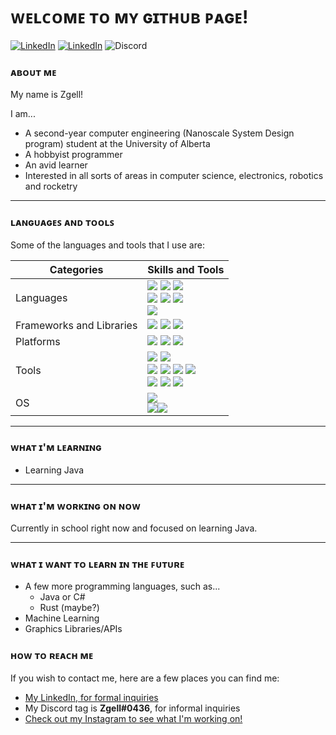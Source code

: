 # ᴡᴇʟᴄᴏᴍᴇ ᴛᴏ ᴍʏ ɢɪᴛʜᴜʙ ᴘᴀɢᴇ!
<!--
<a href="https://www.linkedin.com/in/zachary-gellner-866143203/"><img alt="LinkedIn" src="https://img.shields.io/badge/LinkedIn-Zachary%20Gellner-0E76A8?style=for-the-badge&logo=linkedin"></a>
-->
<a href="https://www.linkedin.com/in/zachary-gellner-866143203/"><img alt="LinkedIn" src="https://img.shields.io/badge/LinkedIn-My%20LinkedIn%20Page-0E76A8?style=for-the-badge&logo=linkedin"></a>
<a href="https://www.instagram.com/zgell/?hl=en"><img alt="LinkedIn" src="https://img.shields.io/badge/Insta-%40zgell-C13584?style=for-the-badge&logo=instagram"></a>
<a><img alt="Discord" src="https://img.shields.io/badge/Discord-Zgell%230436-7289da?style=for-the-badge&logo=discord"></a>
### ᴀʙᴏᴜᴛ ᴍᴇ
My name is Zgell!

I am...
- A second-year computer engineering (Nanoscale System Design program) student at the University of Alberta
- A hobbyist programmer
- An avid learner
- Interested in all sorts of areas in computer science, electronics, robotics and rocketry

---

### ʟᴀɴɢᴜᴀɢᴇꜱ ᴀɴᴅ ᴛᴏᴏʟꜱ

Some of the languages and tools that I use are:
<!--
- **𝙿𝚢𝚝𝚑𝚘𝚗**
- **𝙼𝙰𝚃𝙻𝙰𝙱**
- **𝙲++**
- **𝙷𝚃𝙼𝙻 𝚊𝚗𝚍 𝙲𝚂𝚂**
[<img src="https://raw.githubusercontent.com/Zgell/Zgell/master/icons/logo-python.png" height=80em align=center alt-text="Python" title="Python">]()
[<img src="https://raw.githubusercontent.com/Zgell/Zgell/master/icons/logo-matlab.png" height=80em align=center alt-text="MATLAB" title="MATLAB">]()
[<img src="https://raw.githubusercontent.com/Zgell/Zgell/master/icons/logo-cpp.png" height=80em align=center alt-text="C++" title="C++">]()
[<img src="https://raw.githubusercontent.com/Zgell/Zgell/master/icons/logo-html.png" height=80em align=center alt-text="HTML" title="HTML">]()
[<img src="https://raw.githubusercontent.com/Zgell/Zgell/master/icons/logo-css.png" height=80em align=center alt-text="CSS" title="CSS">]()
<img alt="Python" src="https://img.shields.io/badge/Code-Python-3776AB?style=flat&logo=python"> <img alt="MATLAB" src="https://img.shields.io/badge/Code-MATLAB-orange?style=flat"> <img alt="C++" src="https://img.shields.io/badge/Code-C%2B%2B-00599C?style=flat&logo=C%2B%2B"> <img alt="HTML5" src="https://img.shields.io/badge/Code-HTML5-E34F26?style=flat&logo=html5"> <img alt="CSS3" src="https://img.shields.io/badge/Code-CSS3-1572B6?style=flat&logo=css3"> <img alt="VHDL" src="https://img.shields.io/badge/Code-VHDL-909090?style=flat">
<img alt="Raspberry Pi" src="https://img.shields.io/badge/Platform-Raspberry%20Pi-C51A4A?style=flatplastic&logo=raspberry-pi"> <img alt="Arduino" src="https://img.shields.io/badge/Platform-Arduino-00979D?style=flat&logo=arduino">
<img alt="Git" src="https://img.shields.io/badge/Tool-Git-F05032?style=flat&logo=git"> <img alt="GitHub" src="https://img.shields.io/badge/Tool-Github-181717?style=flat&logo=github"> <img alt="Visual Studio" src="https://img.shields.io/badge/Tool-Visual%20Studio-5C2D91?style=flat&logo=visual-studio"> <img alt="Visual Studio Code" src="https://img.shields.io/badge/Tool-Visual%20Studio%20Code-007ACC?style=flat&logo=visual-studio-code"> <img alt="Sublime Text" src="https://img.shields.io/badge/Tool-Sublime%20Text-FF9800?style=flat&logo=sublime-text"> <img alt="Microsoft Office" src="https://img.shields.io/badge/Tool-Microsoft%20Office-D83B01?style=flat&logo=microsoft-office"> <img alt="LaTeX" src="https://img.shields.io/badge/Tool-LaTeX-008080?style=flat&logo=latex">
<img alt="Windows" src="https://img.shields.io/badge/OS-Windows-0078D6?style=flat&logo=windows"> <img alt="Ubuntu" src="https://img.shields.io/badge/OS-Ubuntu-E95420?style=flat&logo=ubuntu"> <img alt="Debian" src="https://img.shields.io/badge/OS-Debian-A81D33?style=flat&logo=debian">
-->
Categories | Skills and Tools
-----------|-----------------
Languages  | ![](https://img.shields.io/badge/Code-Python-3776AB?style=for-the-badge&logo=python) ![](https://img.shields.io/badge/Code-C%2B%2B-00599C?style=for-the-badge&logo=C%2B%2B) ![](https://img.shields.io/badge/Code-MATLAB-orange?style=for-the-badge)<br>![](https://img.shields.io/badge/Code-JavaScript-F7DF1E?style=for-the-badge&logo=javascript) ![](https://img.shields.io/badge/Code-HTML5-E34F26?style=for-the-badge&logo=html5) ![](https://img.shields.io/badge/Code-CSS3-1572B6?style=for-the-badge&logo=css3)<br>![](https://img.shields.io/badge/Code-VHDL-909090?style=for-the-badge)
Frameworks and Libraries | ![](https://img.shields.io/badge/Framework-Django-092E20?style=for-the-badge&logo=django) ![](https://img.shields.io/badge/Framework-Vue.js-4FC08D?style=for-the-badge&logo=vue-dot-js) ![](https://img.shields.io/badge/Library-p5.js-ED225D?style=for-the-badge&logo=p5.js)
Platforms  | ![](https://img.shields.io/badge/Platform-Raspberry%20Pi-C51A4A?style=for-the-badge&logo=raspberry-pi) ![](https://img.shields.io/badge/Platform-Arduino-00979D?style=for-the-badge&logo=arduino) ![](https://img.shields.io/badge/Platform-STM32-03234B?style=for-the-badge&logo=stmicroelectronics)
Tools      | ![](https://img.shields.io/badge/Tool-Git-F05032?style=for-the-badge&logo=git) ![](https://img.shields.io/badge/Tool-Github-181717?style=for-the-badge&logo=github)<br>![](https://img.shields.io/badge/Tool-Visual%20Studio-5C2D91?style=for-the-badge&logo=visual-studio) ![](https://img.shields.io/badge/Tool-Visual%20Studio%20Code-007ACC?style=for-the-badge&logo=visual-studio-code) ![](https://img.shields.io/badge/Tool-Sublime%20Text-FF9800?style=for-the-badge&logo=sublime-text) ![](https://img.shields.io/badge/Tool-Notepad%2B%2B-90E59A?style=for-the-badge&logo=notepad%2B%2B)<br>![](https://img.shields.io/badge/Tool-Microsoft%20Office-D83B01?style=for-the-badge&logo=microsoft-office) ![](https://img.shields.io/badge/Tool-LaTeX-008080?style=for-the-badge&logo=latex) ![](https://img.shields.io/badge/Tool-Slack-4A154B?style=for-the-badge&logo=slack)
OS         | ![](https://img.shields.io/badge/OS-Windows-0078D6?style=for-the-badge&logo=windows)<br>![](https://img.shields.io/badge/OS-Ubuntu-E95420?style=for-the-badge&logo=ubuntu)![](https://img.shields.io/badge/OS-Debian-A81D33?style=for-the-badge&logo=debian)


---

### ᴡʜᴀᴛ ɪ'ᴍ ʟᴇᴀʀɴɪɴɢ

- Learning Java

<!--
Sometime in the future, I'd like to learn C# and/or Java as well as Javascript/Typescript.
I also want to learn a bit more about machine learning down the road and see what I can do with it.
-->

---

### ᴡʜᴀᴛ ɪ'ᴍ ᴡᴏʀᴋɪɴɢ ᴏɴ ɴᴏᴡ

Currently in school right now and focused on learning Java.
<!--
- ~~[An implementation of Wolfram's Elementary Cellular Automata, in C++](https://github.com/Zgell/elementary-cellular-automaton)~~ (Finished)
- [A small cipher/encryption library in C++, just for fun](https://github.com/Zgell/cipher-algorithms)
- *A possible, secret 3rd project...*
Next project(s): A small game in C++, A fork of the instagram profile picture switcher
-->

---

### ᴡʜᴀᴛ ɪ ᴡᴀɴᴛ ᴛᴏ ʟᴇᴀʀɴ ɪɴ ᴛʜᴇ ꜰᴜᴛᴜʀᴇ

- A few more programming languages, such as...
  - Java or C#
  - Rust (maybe?)
- Machine Learning
- Graphics Libraries/APIs

### ʜᴏᴡ ᴛᴏ ʀᴇᴀᴄʜ ᴍᴇ

If you wish to contact me, here are a few places you can find me:
- [My LinkedIn, for formal inquiries](https://www.linkedin.com/in/zachary-gellner-866143203/)
- My Discord tag is **Zgell#0436**, for informal inquiries
- [Check out my Instagram to see what I'm working on!](https://www.instagram.com/zgell/?hl=en)

<!--
### ʜᴏᴡ ᴛᴏ ʀᴇᴀᴄʜ ᴍᴇ
Here's a list of places you can reach out to me:
<table style="width:30%">
  <tr>
    <th><img src="https://raw.githubusercontent.com/Zgell/Zgell/master/icons/logo-linkedin.png" height=40em align=center alt-text="LinkedIn" title="LinkedIn"</th>
    <th><a href="https://www.linkedin.com/in/zachary-gellner-866143203/" target=_blank>My LinkedIn</a></th>
  </tr>
  <tr>
    <th><img src="https://raw.githubusercontent.com/Zgell/Zgell/master/icons/logo-instagram.png" height=40em align=center alt-text="Instagram" title="Instagram"></th>
    <th><a href="https://www.instagram.com/zgell/" target=_blank>@zgell</a></th>
  </tr>
  <tr>
    <th><img src="https://raw.githubusercontent.com/Zgell/Zgell/master/icons/logo-discord.png" height=40em align=center alt-text="Discord" title="Discord"</th>
    <th>Zgell#0436</th>
  </tr>
</table>
-->

<!--
[<img src="https://raw.githubusercontent.com/Zgell/Zgell/master/icons/logo-discord.png" height=40em align=left alt-text="Discord" title="Discord">]() Zgell#0436
[<img src="https://raw.githubusercontent.com/Zgell/Zgell/master/icons/logo-instagram.png" height=40em align=left alt-text="Instagram" title="Instagram">]() @zgell
-->
<!--
Monospace Text Generator: https://www.fancytextpro.com/fancy-text-generator/Lunicodes
("Tiny Capital Text" for subtitles, "Monospace Text" for content)
Markdown Simulator: https://jbt.github.io/markdown-editor/
Inspirations:
https://github.com/Raymo111/Raymo111
Shields.io Generator (use for new version of README): https://shields.io/category/analysis
-->
